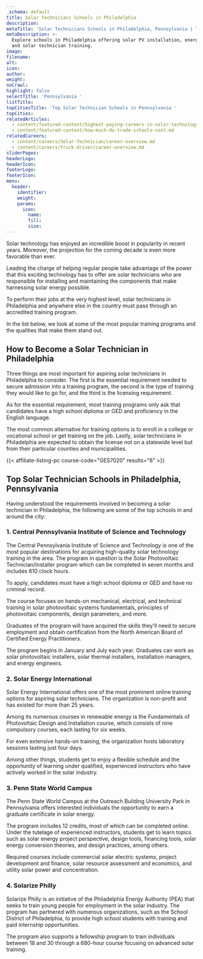 ```yaml
---
_schema: default
title: Solar Technicians Schools in Philadelphia
description:
metaTitle: 'Solar Technicians Schools in Philadelphia, Pennsylvania | TTS '
metaDescription: >-
  Explore schools in Philadelphia offering solar PV installation, energy design,
  and solar technician training.
image:
filename:
alt:
icon:
author:
weight:
noCrawl:
highlight: false
selectTitle: 'Pennsylvania '
listTitle:
topCitiesTitle: 'Top Solar Technician Schools in Pennsylvania '
topCities:
relatedArticles:
  - content/featured-content/highest-paying-careers-in-solar-technology.md
  - content/featured-content/how-much-do-trade-schools-cost.md
relatedCareers:
  - content/careers/Solar-Technician/career-overview.md
  - content/careers/truck-driver/career-overview.md
sliderPages:
headerLogo:
headerIcon:
footerLogo:
footerIcon:
menu:
  header:
    identifier:
    weight:
    params:
      icon:
        name:
        fill:
        size:
---
```

Solar technology has enjoyed an incredible boost in popularity in recent years. Moreover, the projection for the coming decade is even more favorable than ever.

Leading the charge of helping regular people take advantage of the power that this exciting technology has to offer are solar technicians who are responsible for installing and maintaining the components that make harnessing solar energy possible.

To perform their jobs at the very highest level, solar technicians in Philadelphia and anywhere else in the country must pass through an accredited training program.

In the list below, we look at some of the most popular training programs and the qualities that make them stand out.

## **How to Become a Solar Technician in Philadelphia**

Three things are most important for aspiring solar technicians in Philadelphia to consider. The first is the essential requirement needed to secure admission into a training program, the second is the type of training they would like to go for, and the third is the licensing requirement.

As for the essential requirement, most training programs only ask that candidates have a high school diploma or GED and proficiency in the English language.

The most common alternative for training options is to enroll in a college or vocational school or get training on the job. Lastly, solar technicians in Philadelphia are expected to obtain the license not on a statewide level but from their particular counties and municipalities.

{{< affiliate-listing-pc course-code="GES7020" results="6" >}}

## **Top Solar Technician Schools in Philadelphia, Pennsylvania**

Having understood the requirements involved in becoming a solar technician in Philadelphia, the following are some of the top schools in and around the city:

### **1\. Central Pennsylvania Institute of Science and Technology**

The Central Pennsylvania Institute of Science and Technology is one of the most popular destinations for acquiring high-quality solar technology training in the area. The program in question is the Solar Photovoltaic Technician/Installer program which can be completed in seven months and includes 610 clock hours.

To apply, candidates must have a high school diploma or GED and have no criminal record.

The course focuses on hands-on mechanical, electrical, and technical training in solar photovoltaic systems fundamentals, principles of photovoltaic components, design parameters, and more.

Graduates of the program will have acquired the skills they'll need to secure employment and obtain certification from the North American Board of Certified Energy Practitioners.

The program begins in January and July each year. Graduates can work as solar photovoltaic installers, solar thermal installers, installation managers, and energy engineers.

### 2\. Solar Energy International

Solar Energy International offers one of the most prominent online training options for aspiring solar technicians. The organization is non-profit and has existed for more than 25 years.

Among its numerous courses in renewable energy is the Fundamentals of Photovoltaic Design and Installation course, which consists of nine compulsory courses, each lasting for six weeks.

For even extensive hands-on training, the organization hosts laboratory sessions lasting just four days.

Among other things, students get to enjoy a flexible schedule and the opportunity of learning under qualified, experienced instructors who have actively worked in the solar industry.

### 3\. Penn State World Campus

The Penn State World Campus at the Outreach Building University Park in Pennsylvania offers interested individuals the opportunity to earn a graduate certificate in solar energy.

The program includes 12 credits, most of which can be completed online. Under the tutelage of experienced instructors, students get to learn topics such as solar energy project perspective, design tools, financing tools, solar energy conversion theories, and design practices, among others.

Required courses include commercial solar electric systems, project development and finance, solar resource assessment and economics, and utility solar power and concentration.

### 4\. Solarize Philly

Solarize Philly is an initiative of the Philadelphia Energy Authority (PEA) that seeks to train young people for employment in the solar industry. The program has partnered with numerous organizations, such as the School District of Philadelphia, to provide high school students with training and paid internship opportunities.

The program also supports a fellowship program to train individuals between 18 and 30 through a 680-hour course focusing on advanced solar training.